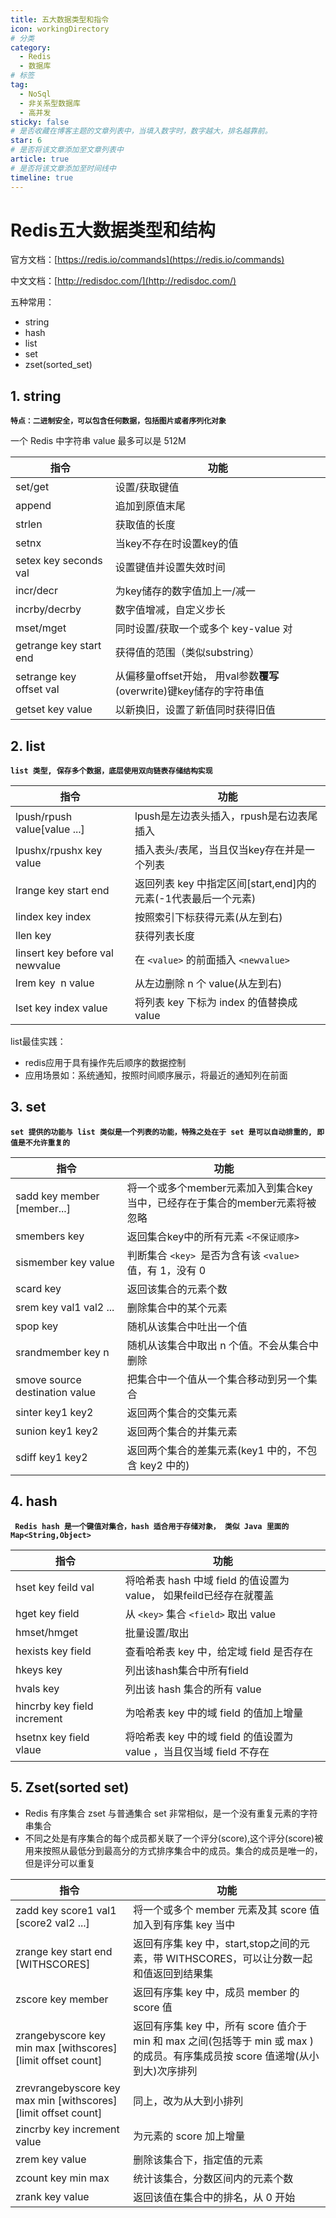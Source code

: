 ```yaml
---
title: 五大数据类型和指令
icon: workingDirectory
# 分类
category:
  - Redis
  - 数据库
# 标签
tag:
  - NoSql
  - 非关系型数据库
  - 高并发
sticky: false
# 是否收藏在博客主题的文章列表中，当填入数字时，数字越大，排名越靠前。
star: 6
# 是否将该文章添加至文章列表中
article: true
# 是否将该文章添加至时间线中
timeline: true
---
```

# Redis五大数据类型和结构

官方文档：[https://redis.io/commands](https://redis.io/commands)

中文文档：[http://redisdoc.com/](http://redisdoc.com/)

五种常用：

- string
- hash
- list
- set
- zset(sorted_set)

## 1. string

**`特点：二进制安全，可以包含任何数据，包括图片或者序列化对象`**

一个 Redis 中字符串 value 最多可以是 512M

| 指令                    | 功能                                                                       |
| ----------------------- | -------------------------------------------------------------------------- |
| set/get                 | 设置/获取键值                                                              |
| append                  | 追加到原值末尾                                                             |
| strlen                  | 获取值的长度                                                               |
| setnx                   | 当key不存在时设置key的值                                                   |
| setex key seconds val   | 设置键值并设置失效时间                                                     |
| incr/decr               | 为key储存的数字值加上一/减一                                               |
| incrby/decrby           | 数字值增减，自定义步长                                                     |
| mset/mget               | 同时设置/获取一个或多个 key-value 对                                       |
| getrange key start end  | 获得值的范围（类似substring）                                              |
| setrange key offset val | 从偏移量offset开始， 用val参数**覆写**(overwrite)键key储存的字符串值 |
| getset key value        | 以新换旧，设置了新值同时获得旧值                                           |

## 2. list

**`list 类型, 保存多个数据，底层使用双向链表存储结构实现`**

| 指令                            | 功能                                                           |
| ------------------------------- | -------------------------------------------------------------- |
| lpush/rpush value[value ...]    | lpush是左边表头插入，rpush是右边表尾插入                       |
| lpushx/rpushx key value         | 插入表头/表尾，当且仅当key存在并是一个列表                     |
| lrange key start end            | 返回列表 key 中指定区间[start,end]内的元素(-1代表最后一个元素) |
| lindex key index                | 按照索引下标获得元素(从左到右)                                 |
| llen key                        | 获得列表长度                                                   |
| linsert key before val newvalue | 在 `<value>` 的前面插入 `<newvalue>`                       |
| lrem key  n value              | 从左边删除 n 个 value(从左到右)                                |
| lset key index value            | 将列表 key 下标为 index 的值替换成 value                       |

list最佳实践：

- redis应用于具有操作先后顺序的数据控制
- 应用场景如：系统通知，按照时间顺序展示，将最近的通知列在前面

## 3. set

**`set 提供的功能与 list 类似是一个列表的功能，特殊之处在于 set 是可以自动排重的, 即值是不允许重复的`**

| 指令                           | 功能                                                                        |
| ------------------------------ | --------------------------------------------------------------------------- |
| sadd key member [member...]    | 将一个或多个member元素加入到集合key当中，已经存在于集合的member元素将被忽略 |
| smembers key                   | 返回集合key中的所有元素 `<不保证顺序>`                                    |
| sismember key value            | 判断集合 `<key> `是否为含有该 `<value>` 值，有 1，没有 0                |
| scard key                      | 返回该集合的元素个数                                                        |
| srem key val1 val2 ...         | 删除集合中的某个元素                                                        |
| spop key                       | 随机从该集合中吐出一个值                                                    |
| srandmember key n              | 随机从该集合中取出 n 个值。不会从集合中删除                                 |
| smove source destination value | 把集合中一个值从一个集合移动到另一个集合                                    |
| sinter key1 key2               | 返回两个集合的交集元素                                                      |
| sunion key1 key2               | 返回两个集合的并集元素                                                      |
| sdiff key1 key2                | 返回两个集合的差集元素(key1 中的，不包含 key2 中的)                         |

## 4. hash

**` Redis hash 是一个键值对集合，hash 适合用于存储对象， 类似 Java 里面的Map<String,Object>`**

| 指令                        | 功能                                                                 |
| --------------------------- | -------------------------------------------------------------------- |
| hset key feild val          | 将哈希表 hash 中域 field 的值设置为value， 如果feild已经存在就覆盖  |
| hget key field              | 从 `<key>` 集合 `<field>` 取出 value                             |
| hmset/hmget                 | 批量设置/取出                                                        |
| hexists key field           | 查看哈希表 key 中，给定域 field 是否存在                             |
| hkeys key                   | 列出该hash集合中所有field                                            |
| hvals key                   | 列出该 hash 集合的所有 value                                         |
| hincrby key field increment | 为哈希表 key 中的域 field 的值加上增量                               |
| hsetnx key field vlaue      | 将哈希表 key 中的域 field 的值设置为 value ，当且仅当域 field 不存在 |

## 5. Zset(sorted set)

- Redis 有序集合 zset 与普通集合 set 非常相似，是一个没有重复元素的字符串集合
- 不同之处是有序集合的每个成员都关联了一个评分(score),这个评分(score)被用来按照从最低分到最高分的方式排序集合中的成员。集合的成员是唯一的，但是评分可以重复

| 指令                                                                | 功能                                                                                                                         |
| ------------------------------------------------------------------- | ---------------------------------------------------------------------------------------------------------------------------- |
| zadd key score1 val1 [score2 val2 ...]                              | 将一个或多个 member 元素及其 score 值加入到有序集 key 当中                                                                   |
| zrange key start end [WITHSCORES]                                   | 返回有序集 key 中，start,stop之间的元素，带 WITHSCORES，可以让分数一起和值返回到结果集                                       |
| zscore key member                                                   | 返回有序集 key 中，成员 member 的 score 值                                                                                   |
| zrangebyscore key<br /> min max [withscores] [limit offset count]   | 返回有序集 key 中，所有 score 值介于min 和 max 之间(包括等于 min 或 max )的成员。有序集成员按 score 值递增(从小到大)次序排列 |
| zrevrangebyscore key<br />max min [withscores] [limit offset count] | 同上，改为从大到小排列                                                                                                       |
| zincrby key increment value                                         | 为元素的 score 加上增量                                                                                                      |
| zrem key value                                                      | 删除该集合下，指定值的元素                                                                                                   |
| zcount key min max                                                  | 统计该集合，分数区间内的元素个数                                                                                             |
| zrank key value                                                     | 返回该值在集合中的排名，从 0 开始                                                                                            |
